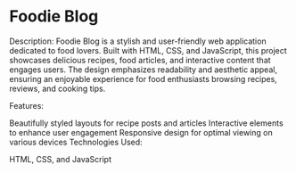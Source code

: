 # Foodie Blog
Description:
Foodie Blog is a stylish and user-friendly web application dedicated to food lovers. Built with HTML, CSS, and JavaScript, this project showcases delicious recipes, food articles, and interactive content that engages users. The design emphasizes readability and aesthetic appeal, ensuring an enjoyable experience for food enthusiasts browsing recipes, reviews, and cooking tips.

Features:

Beautifully styled layouts for recipe posts and articles
Interactive elements to enhance user engagement
Responsive design for optimal viewing on various devices
Technologies Used:

HTML, CSS, and JavaScript
